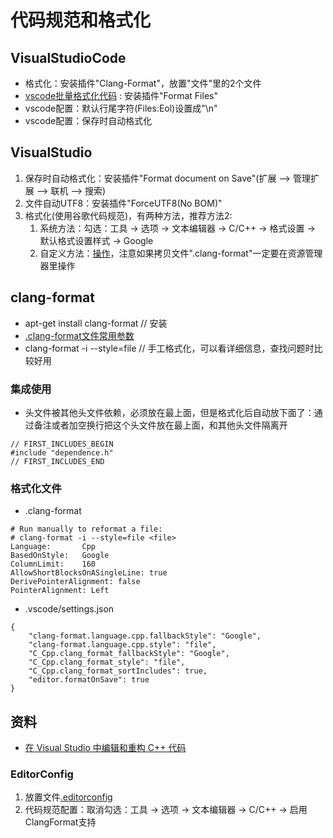 # 代码规范和格式化
## VisualStudioCode
* 格式化：安装插件"Clang-Format"，放置"文件"里的2个文件
* [vscode批量格式化代码](https://blog.csdn.net/koukouwuwu/article/details/111879677) : 安装插件"Format Files"
* vscode配置：默认行尾字符(Files:Eol)设置成"\n"
* vscode配置：保存时自动格式化

## VisualStudio
1. 保存时自动格式化：安装插件"Format document on Save"(扩展 –> 管理扩展 –> 联机 –> 搜索)
1. 文件自动UTF8：安装插件"ForceUTF8(No BOM)"
1. 格式化(使用谷歌代码规范)，有两种方法，推荐方法2:
    1. 系统方法：勾选：工具 -> 选项 -> 文本编辑器 -> C/C++ -> 格式设置 -> 默认格式设置样式 -> Google
    2. 自定义方法：[操作](https://blog.csdn.net/qq_33101873/article/details/121426522)，注意如果拷贝文件".clang-format"一定要在资源管理器里操作

## clang-format
* apt-get install clang-format // 安装
* [.clang-format文件常用参数](https://bugwz.com/2019/01/08/clang-format/)
* clang-format -i --style=file <file> // 手工格式化，可以看详细信息，查找问题时比较好用

### 集成使用
* 头文件被其他头文件依赖，必须放在最上面，但是格式化后自动放下面了：通过备注或者加空换行把这个头文件放在最上面，和其他头文件隔离开
```
// FIRST_INCLUDES_BEGIN
#include "dependence.h"
// FIRST_INCLUDES_END
```

### 格式化文件
* .clang-format
```
# Run manually to reformat a file:
# clang-format -i --style=file <file>
Language:       Cpp
BasedOnStyle:   Google
ColumnLimit:    160
AllowShortBlocksOnASingleLine: true
DerivePointerAlignment: false
PointerAlignment: Left
```

* .vscode/settings.json
```
{
    "clang-format.language.cpp.fallbackStyle": "Google",
    "clang-format.language.cpp.style": "file",
    "C_Cpp.clang_format_fallbackStyle": "Google",
    "C_Cpp.clang_format_style": "file",
    "C_Cpp.clang_format_sortIncludes": true,
    "editor.formatOnSave": true
}
```

## 资料
* [在 Visual Studio 中编辑和重构 C++ 代码](https://docs.microsoft.com/zh-cn/cpp/ide/writing-and-refactoring-code-cpp?view=msvc-170)

### EditorConfig
1. 放置文件[.editorconfig](https://github.com/andrewwang79/cpp.practice/blob/master/.editorconfig)
1. 代码规范配置：取消勾选：工具 -> 选项 -> 文本编辑器 -> C/C++ -> 启用ClangFormat支持
